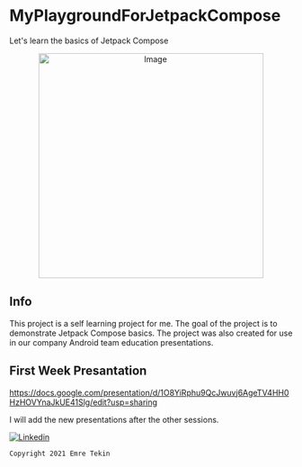 # MyPlaygroundForJetpackCompose
Let's learn the basics of Jetpack Compose

<p align="center"><img src="https://1.bp.blogspot.com/-4G4zVhAxueg/YKLth6HiL_I/AAAAAAAAQhM/JiTsOudkdXgb94qpNYI66jEGlauS0CETQCLcBGAsYHQ/s0/android-whats-new-in-jetpack-v2.png" alt="Image" height="400"></p>

## Info
This project is a self learning project for me. 
The goal of the project is to demonstrate Jetpack Compose basics.
The project was also created for use in our company Android team education presentations.

## First Week Presantation
https://docs.google.com/presentation/d/1O8YiRphu9QcJwuvj6AgeTV4HH0HzHOVYnaJkUE41Slg/edit?usp=sharing

I will add the new presentations after the other sessions.


[![Linkedin](https://img.shields.io/badge/-linkedin-grey?logo=linkedin)](https://www.linkedin.com/in/emretekinn/)

```license
Copyright 2021 Emre Tekin
